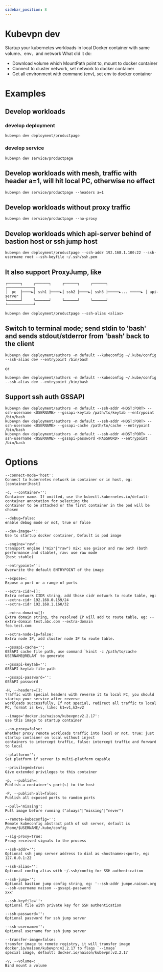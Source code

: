 ```yaml
---
sidebar_position: 8
---
```


# Kubevpn dev

Startup your kubernetes workloads in local Docker container with same volume、env、and network
What did it do:

* Download volume which MountPath point to, mount to docker container
* Connect to cluster network, set network to docker container
* Get all environment with command (env), set env to docker container

# Examples

## Develop workloads

### develop deployment

```shell
kubevpn dev deployment/productpage
```

### develop service

```shell
kubevpn dev service/productpage
```

## Develop workloads with mesh, traffic with header a=1, will hit local PC, otherwise no effect

```shell
kubevpn dev service/productpage --headers a=1
```

## Develop workloads without proxy traffic

```shell
kubevpn dev service/productpage --no-proxy
```

## Develop workloads which api-server behind of bastion host or ssh jump host

```shell
kubevpn dev deployment/productpage --ssh-addr 192.168.1.100:22 --ssh-username root --ssh-keyfile ~/.ssh/ssh.pem
```

## It also support ProxyJump, like

```text
┌──────┐     ┌──────┐     ┌──────┐     ┌──────┐                 ┌────────────┐
│  pc  ├────►│ ssh1 ├────►│ ssh2 ├────►│ ssh3 ├─────►... ─────► │ api-server │
└──────┘     └──────┘     └──────┘     └──────┘                 └────────────┘
```

```shell
kubevpn dev deployment/productpage --ssh-alias <alias>
```

## Switch to terminal mode; send stdin to 'bash' and sends stdout/stderror from 'bash' back to the client

```shell
kubevpn dev deployment/authors -n default --kubeconfig ~/.kube/config --ssh-alias dev --entrypoint /bin/bash
```

or

```shell
kubevpn dev deployment/authors -n default --kubeconfig ~/.kube/config --ssh-alias dev --entrypoint /bin/bash
```

## Support ssh auth GSSAPI

```shell
kubevpn dev deployment/authors -n default --ssh-addr <HOST:PORT> --ssh-username <USERNAME> --gssapi-keytab /path/to/keytab --entrypoint /bin/bash
kubevpn dev deployment/authors -n default --ssh-addr <HOST:PORT> --ssh-username <USERNAME> --gssapi-cache /path/to/cache --entrypoint /bin/bash
kubevpn dev deployment/authors -n default --ssh-addr <HOST:PORT> --ssh-username <USERNAME> --gssapi-password <PASSWORD> --entrypoint /bin/bash
```

# Options

```text
--connect-mode='host':
Connect to kubernetes network in container or in host, eg: [container|host]

-c, --container='':
Container name. If omitted, use the kubectl.kubernetes.io/default-container annotation for selecting the
container to be attached or the first container in the pod will be chosen

--debug=false:
enable debug mode or not, true or false

--dev-image='':
Use to startup docker container, Default is pod image

--engine='raw':
transport engine ("mix"|"raw") mix: use gvisor and raw both (both performance and stable), raw: use raw mode
(best stable)

--entrypoint='':
Overwrite the default ENTRYPOINT of the image

--expose=:
Expose a port or a range of ports

--extra-cidr=[]:
Extra network CIDR string, add those cidr network to route table, eg: --extra-cidr 192.168.0.159/24 
--extra-cidr 192.168.1.160/32

--extra-domain=[]:
Extra domain string, the resolved IP will add to route table, eg: --extra-domain test.abc.com --extra-domain
foo.test.com

--extra-node-ip=false:
Extra node IP, add cluster node IP to route table.

--gssapi-cache='':
GSSAPI cache file path, use command `kinit -c /path/to/cache USERNAME@RELAM` to generate

--gssapi-keytab='':
GSSAPI keytab file path

--gssapi-password='':
GSSAPI password

-H, --headers=[]:
Traffic with special headers with reverse it to local PC, you should startup your service after reverse
workloads successfully, If not special, redirect all traffic to local PC, format is k=v, like: k1=v1,k2=v2

--image='docker.io/naison/kubevpn:v2.2.17':
use this image to startup container

--no-proxy=false:
Whether proxy remote workloads traffic into local or not, true: just startup container on local without inject
containers to intercept traffic, false: intercept traffic and forward to local

--platform='':
Set platform if server is multi-platform capable

--privileged=true:
Give extended privileges to this container

-p, --publish=:
Publish a container's port(s) to the host

-P, --publish-all=false:
Publish all exposed ports to random ports

--pull='missing':
Pull image before running ("always"|"missing"|"never")

--remote-kubeconfig='':
Remote kubeconfig abstract path of ssh server, default is /home/$USERNAME/.kube/config

--sig-proxy=true:
Proxy received signals to the process

--ssh-addr='':
Optional ssh jump server address to dial as <hostname>:<port>, eg: 127.0.0.1:22

--ssh-alias='':
Optional config alias with ~/.ssh/config for SSH authentication

--ssh-jump='':
Optional bastion jump config string, eg: '--ssh-addr jumpe.naison.org --ssh-username naison --gssapi-password
xxx'

--ssh-keyfile='':
Optional file with private key for SSH authentication

--ssh-password='':
Optional password for ssh jump server

--ssh-username='':
Optional username for ssh jump server

--transfer-image=false:
transfer image to remote registry, it will transfer image docker.io/naison/kubevpn:v2.2.17 to flags `--image`
special image, default: docker.io/naison/kubevpn:v2.2.17

-v, --volume=:
Bind mount a volume
```